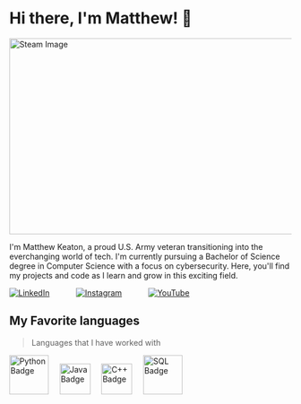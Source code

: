 # Hi there, I'm Matthew! 👋

<img src="https://steamuserimages-a.akamaihd.net/ugc/929296966656994174/4FB27DE025C123ACF90706D096FAD126F703B34C/?imw=5000&imh=5000&ima=fit&impolicy=Letterbox&imcolor=%23000000&letterbox=false" alt="Steam Image" width="1050" height="350">

I'm Matthew Keaton, a proud U.S. Army veteran transitioning into the everchanging world of tech. I'm currently pursuing a Bachelor of Science degree in Computer Science with a focus on cybersecurity. Here, you'll find my projects and code as I learn and grow in this exciting field. 

[![LinkedIn](https://img.shields.io/badge/LinkedIn-0077B5?style=for-the-badge&logo=linkedin&logoColor=white)](https://www.linkedin.com/in/matthew-keaton-132810)&nbsp;&nbsp;&nbsp;&nbsp;&nbsp;&nbsp;&nbsp;&nbsp;&nbsp;&nbsp;&nbsp;&nbsp;[![Instagram](https://img.shields.io/badge/Instagram-E4405F?style=for-the-badge&logo=instagram&logoColor=white)](https://www.instagram.com/keaton_matt/)&nbsp;&nbsp;&nbsp;&nbsp;&nbsp;&nbsp;&nbsp;&nbsp;&nbsp;&nbsp;&nbsp;&nbsp;[![YouTube](https://img.shields.io/badge/YouTube-FF0000?style=for-the-badge&logo=youtube&logoColor=white)](https://www.youtube.com/@keatoncmts43)

## My Favorite languages

> Languages that I have worked with

<p>
<a href="#"><img src="https://img.shields.io/badge/Python-3776AB?logo=python&logoColor=fff" alt="Python Badge" width="70"></a>&nbsp;&nbsp;&nbsp;&nbsp;
<a href="#"><img src="https://img.shields.io/badge/Java-%23ED8B00.svg?logo=openjdk&logoColor=white" alt="Java Badge" width="55"></a>&nbsp;&nbsp;&nbsp;&nbsp;
<a href="#"><img src="https://img.shields.io/badge/C++-%2300599C.svg?logo=c%2B%2B&logoColor=white" alt="C++ Badge" width="55"></a>&nbsp;&nbsp;&nbsp;&nbsp;
<a href="#"><img src="https://img.shields.io/badge/MySQL-005C84?style=for-the-badge&logo=mysql&logoColor=white" alt="SQL Badge" width="70"></a>
</p>


<!---
mkeaton08/mkeaton08 is a ✨ special ✨ repository because its `README.md` (this file) appears on your GitHub profile.
You can click the Preview link to take a look at your changes.
--->
